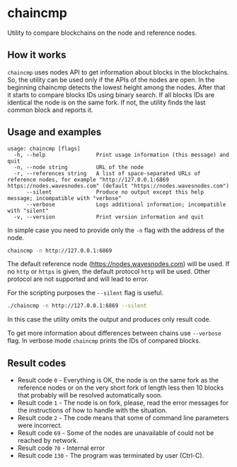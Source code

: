 # chaincmp

Utility to compare blockchains on the node and reference nodes.

## How it works

`chaincmp` uses nodes API to get information about blocks in the blockchains. So, the utility can be used only if the APIs of the nodes are open.
In the beginning chaincmp detects the lowest height among the nodes. After that it starts to compare blocks IDs using binary search. 
If all blocks IDs are identical the node is on the same fork. If not, the utility finds the last common block and reports it.

## Usage and examples

```
usage: chaincmp [flags]
  -h, --help                Print usage information (this message) and quit
  -n, --node string         URL of the node
  -r, --references string   A list of space-separated URLs of reference nodes, for example "http://127.0.0.1:6869 https://nodes.wavesnodes.com" (default "https://nodes.wavesnodes.com")
      --silent              Produce no output except this help message; incompatible with "verbose"
      --verbose             Logs additional information; incompatible with "silent"
  -v, --version             Print version information and quit
```

In simple case you need to provide only the `-n` flag with the address of the node.

```bash
chaincmp -n http://127.0.0.1:6869
```

The default reference node (https://nodes.wavesnodes.com) will be used. If no `http` or `https` is given, the default protocol `http` will be used.
Other protocol are not supported and will lead to error.

For the scripting purposes the `--silent` flag is useful.

```bash
./chaincmp -n http://127.0.0.1:6869 --silent
```

In this case the utility omits the output and produces only result code.

To get more information about differences between chains use `--verbose` flag. In verbose mode `chaincmp` prints the IDs of compared blocks.  

## Result codes

* Result code `0` - Everything is OK, the node is on the same fork as the reference nodes or on the very short fork of length less then 10 blocks that probably will be resolved automatically soon. 
* Result code `1` - The node is on fork, please, read the error messages for the instructions of how to handle with the situation.
* Result code `2` - The code means that some of command line parameters were incorrect.
* Result code `69` - Some of the nodes are unavailable of could not be reached by network.
* Result code `70` - Internal error
* Result code `130` - The program was terminated by user (Ctrl-C).

<!-- Auto-update: 2025-10-17T09:22:43.859099 -->
